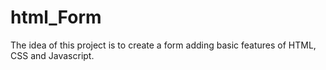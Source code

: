 # html_Form
The idea of this project is to create a form adding basic features of HTML, CSS and Javascript.
